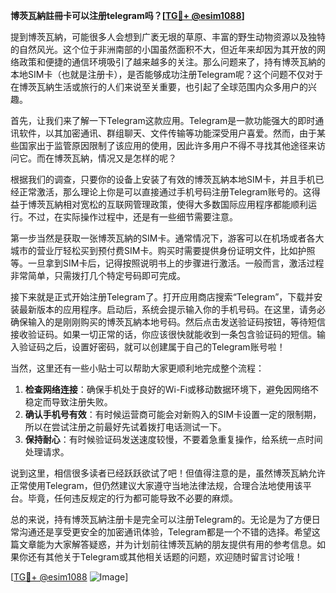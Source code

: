 **博茨瓦納註冊卡可以注册telegram吗？[[TG💪+ @esim1088](https://t.me/s/esim1088)]**

提到博茨瓦納，可能很多人会想到广袤无垠的草原、丰富的野生动物资源以及独特的自然风光。这个位于非洲南部的小国虽然面积不大，但近年来却因为其开放的网络政策和便捷的通信环境吸引了越来越多的关注。那么问题来了，持有博茨瓦納的本地SIM卡（也就是注册卡），是否能够成功注册Telegram呢？这个问题不仅对于在博茨瓦納生活或旅行的人们来说至关重要，也引起了全球范围内众多用户的兴趣。

首先，让我们来了解一下Telegram这款应用。Telegram是一款功能强大的即时通讯软件，以其加密通讯、群组聊天、文件传输等功能深受用户喜爱。然而，由于某些国家出于监管原因限制了该应用的使用，因此许多用户不得不寻找其他途径来访问它。而在博茨瓦納，情况又是怎样的呢？

根据我们的调查，只要你的设备上安装了有效的博茨瓦納本地SIM卡，并且手机已经正常激活，那么理论上你是可以直接通过手机号码注册Telegram账号的。这得益于博茨瓦納相对宽松的互联网管理政策，使得大多数国际应用程序都能顺利运行。不过，在实际操作过程中，还是有一些细节需要注意。

第一步当然是获取一张博茨瓦納的SIM卡。通常情况下，游客可以在机场或者各大城市的营业厅轻松买到预付费SIM卡。购买时需要提供身份证明文件，比如护照等。一旦拿到SIM卡后，记得按照说明书上的步骤进行激活。一般而言，激活过程非常简单，只需拨打几个特定号码即可完成。

接下来就是正式开始注册Telegram了。打开应用商店搜索“Telegram”，下载并安装最新版本的应用程序。启动后，系统会提示输入你的手机号码。在这里，请务必确保输入的是刚刚购买的博茨瓦納本地号码。然后点击发送验证码按钮，等待短信接收验证码。如果一切正常的话，你应该很快就能收到一条包含验证码的短信。输入验证码之后，设置好密码，就可以创建属于自己的Telegram账号啦！

当然，这里还有一些小贴士可以帮助大家更顺利地完成整个流程：

1. **检查网络连接**：确保手机处于良好的Wi-Fi或移动数据环境下，避免因网络不稳定而导致注册失败。
2. **确认手机号有效**：有时候运营商可能会对新购入的SIM卡设置一定的限制期，所以在尝试注册之前最好先试着拨打电话测试一下。
3. **保持耐心**：有时候验证码发送速度较慢，不要着急重复操作，给系统一点时间处理请求。

说到这里，相信很多读者已经跃跃欲试了吧！但值得注意的是，虽然博茨瓦納允许正常使用Telegram，但仍然建议大家遵守当地法律法规，合理合法地使用该平台。毕竟，任何违反规定的行为都可能导致不必要的麻烦。

总的来说，持有博茨瓦納注册卡是完全可以注册Telegram的。无论是为了方便日常沟通还是享受更安全的加密通讯体验，Telegram都是一个不错的选择。希望这篇文章能为大家解答疑惑，并为计划前往博茨瓦納的朋友提供有用的参考信息。如果你还有其他关于Telegram或其他相关话题的问题，欢迎随时留言讨论哦！

[[TG💪+ @esim1088](https://t.me/s/esim1088) ![Image](https://i.postimg.cc/4NQfJmqS/Snipaste-2025-05-13-00-14-12.png)]